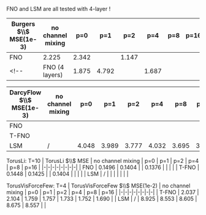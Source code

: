 FNO and LSM are all tested with 4-layer !

| Burgers $\\$ MSE(1e-3) | no channel mixing | p=0 | p=1 | p=2 | p=4 | p=8 | p=16 |
|-|-|-|-|-|-|-|-|
| FNO | 2.225 | 2.342 | | 1.147 | | | |
<!-- | FNO (4 layers) | 1.875 | 4.792 | | 1.687 | | | | -->

| DarcyFlow $\\$ MSE(1e-3) | no channel mixing | p=0 | p=1 | p=2 | p=4 | p=8 | p=16 |
|-|-|-|-|-|-|-|-|
| FNO         |  | | | | | | |
| T-FNO         |  | | | | | | |
| LSM         | / | 4.048 | 3.989 | 3.777 | 4.032 | 3.695 | 3.902 |

TorusLi: T=10
| TorusLi $\\$ MSE | no channel mixing | p=0 | p=1 | p=2 | p=4 | p=8 | p=16 |
|-|-|-|-|-|-|-|-|
| FNO         | 0.1496 | 0.1404 |  | 0.1376 | | | |
| T-FNO       | 0.1448 | 0.1425 |  | 0.1404 | | | |
| LSM         | / |  |  |  |  |  |  |

<!-- | TorusVisForce MSE | no channel mixing | p=0 | p=1 | p=2 | p=4 | p=8 | p=16 |
|-|-|-|-|-|-|-|-|
| LSM         |  |  |  |  |  |  |  | -->
TorusVisForceFew: T=4
| TorusVisForceFew $\\$ MSE(1e-2) | no channel mixing | p=0 | p=1 | p=2 | p=4 | p=8 | p=16 |
|-|-|-|-|-|-|-|-|
| T-FNO       | 2.037 | 2.104 | 1.759 | 1.757 | 1.733 | 1.752 | 1.690 |
| LSM         | / | 8.925 | 8.553 | 8.605 | 8.675 | 8.557 |  |
